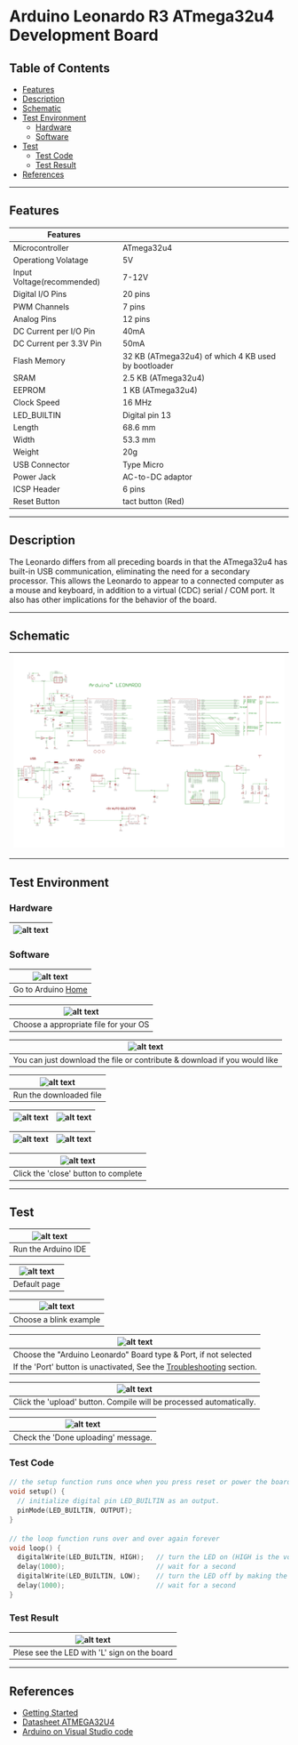 # Arduino Leonardo R3 ATmega32u4 Development Board

## Table of Contents

-   [Features](#features)
-   [Description](#description)
-   [Schematic](#schematic)
-   [Test Environment](#test-environment)
    -   [Hardware](#hardware)
    -   [Software](#software)
-   [Test](#test)
    -   [Test Code](#test-code)
    -   [Test Result](#test-result)
-   [References](#references)

---

## Features

| Features                   |                                                     |
| -------------------------- | --------------------------------------------------- |
| Microcontroller            | ATmega32u4                                          |
| Operationg Volatage        | 5V                                                  |
| Input Voltage(recommended) | 7-12V                                               |
| Digital I/O Pins           | 20 pins                                             |
| PWM Channels               | 7 pins                                              |
| Analog Pins                | 12 pins                                             |
| DC Current per I/O Pin     | 40mA                                                |
| DC Current per 3.3V Pin    | 50mA                                                |
| Flash Memory               | 32 KB (ATmega32u4) of which 4 KB used by bootloader |
| SRAM                       | 2.5 KB (ATmega32u4)                                 |
| EEPROM                     | 1 KB (ATmega32u4)                                   |
| Clock Speed                | 16 MHz                                              |
| LED_BUILTIN                | Digital pin 13                                      |
| Length                     | 68.6 mm                                             |
| Width                      | 53.3 mm                                             |
| Weight                     | 20g                                                 |
| USB Connector              | Type Micro                                          |
| Power Jack                 | AC-to-DC adaptor                                    |
| ICSP Header                | 6 pins                                              |
| Reset Button               | tact button (Red)                                   |

---

## Description

The Leonardo differs from all preceding boards in that the ATmega32u4 has built-in USB communication, eliminating the need for a secondary processor.
This allows the Leonardo to appear to a connected computer as a mouse and keyboard, in addition to a virtual (CDC) serial / COM port.
It also has other implications for the behavior of the board.

---

## Schematic

| ![alt text](assets/arduino-leonardo-schematic.png 'Leonardo Schematic') |
| ----------------------------------------------------------------------- |

---

## Test Environment

### Hardware

| ![alt text](http://bit.ly/aa1004-schematic 'Leonardo') |
| ------------------------------------------------------ |

### Software

| ![alt text](http://bit.ly/ep_software_1 'Leonardo') |
| --------------------------------------------------- |
| Go to Arduino [Home](https://www.arduino.cc/)       |

| ![alt text](http://bit.ly/ep_software_2 'Leonardo') |
| --------------------------------------------------- |
| Choose a appropriate file for your OS               |

| ![alt text](http://bit.ly/ep_software_3 'Leonardo')                       |
| ------------------------------------------------------------------------- |
| You can just download the file or contribute & download if you would like |

| ![alt text](http://bit.ly/ep_software_4 'Leonardo') |
| --------------------------------------------------- |
| Run the downloaded file                             |

| ![alt text](http://bit.ly/ep_software_5 'Leonardo') | ![alt text](http://bit.ly/ep_software_6 'Leonardo') |
| --------------------------------------------------- | --------------------------------------------------- |

| ![alt text](http://bit.ly/ep_software_7 'Leonardo') | ![alt text](http://bit.ly/ep_software_8 'Leonardo') |
| --------------------------------------------------- | --------------------------------------------------- |

| ![alt text](http://bit.ly/ep_software_9 'Leonardo') |
| --------------------------------------------------- |
| Click the 'close' button to complete                |

---

## Test

| ![alt text](https://bit.ly/ep_software_10 'Leonardo') |
| ----------------------------------------------------- |
| Run the Arduino IDE                                   |

| ![alt text](http://bit.ly/ep_software_11 'Leonardo') |
| ---------------------------------------------------- |
| Default page                                         |

| ![alt text](http://bit.ly/ep_software_12 'Leonardo') |
| ---------------------------------------------------- |
| Choose a blink example                               |

| ![alt text](http://bit.ly/aa1004-board 'Leonardo')                                        |
| ----------------------------------------------------------------------------------------- |
| Choose the "Arduino Leonardo" Board type & Port, if not selected                          |
| If the 'Port' button is unactivated, See the [Troubleshooting](#troubleshooting) section. |

| ![alt text](http://bit.ly/uno-upload 'Leonardo')                    |
| ------------------------------------------------------------------- |
| Click the 'upload' button. Compile will be processed automatically. |

| ![alt text](http://bit.ly/upload-done 'Leonardo') |
| ------------------------------------------------- |
| Check the 'Done uploading' message.               |

### Test Code

```c++
// the setup function runs once when you press reset or power the board
void setup() {
  // initialize digital pin LED_BUILTIN as an output.
  pinMode(LED_BUILTIN, OUTPUT);
}

// the loop function runs over and over again forever
void loop() {
  digitalWrite(LED_BUILTIN, HIGH);   // turn the LED on (HIGH is the voltage level)
  delay(1000);                       // wait for a second
  digitalWrite(LED_BUILTIN, LOW);    // turn the LED off by making the voltage LOW
  delay(1000);                       // wait for a second
}
```

### Test Result

| ![alt text](test/AA1004_blink.gif 'Leonardo') |
| --------------------------------------------- |
| Plese see the LED with 'L' sign on the board  |

---

## References

-   [Getting Started](https://www.arduino.cc/en/Guide/ArduinoLeonardoMicro)
-   [Datasheet ATMEGA32U4](http://bit.ly/atmega32u4-datasheet)
-   [Arduino on Visual Studio code](https://maker.pro/arduino/tutorial/how-to-use-visual-studio-code-for-arduino)

